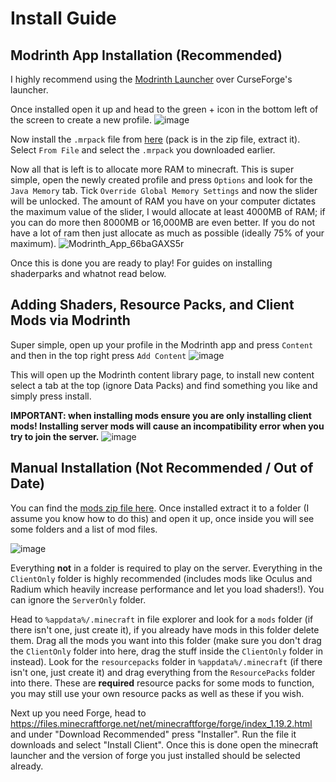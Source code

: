 # Install Guide

## Modrinth App Installation (Recommended)
I highly recommend using the [Modrinth Launcher](https://modrinth.com/app) over CurseForge's launcher.

Once installed open it up and head to the green + icon in the bottom left of the screen to create a new profile.
![image](https://github.com/user-attachments/assets/3c34d275-201b-4a73-b291-8ace62f68591)

Now install the `.mrpack` file from [here](https://drive.google.com/file/d/1_F6ytxsBXMEYt8opi9yTCtrhA8HNHzM1/view?usp=sharing) (pack is in the zip file, extract it).
Select `From File` and select the `.mrpack` you downloaded earlier.

Now all that is left is to allocate more RAM to minecraft. This is super simple, open the newly created profile and press `Options` and look for the `Java Memory` tab. Tick `Override Global Memory Settings` and now the slider will be unlocked. The amount of RAM you have on your computer dictates the maximum value of the slider, I would allocate at least 4000MB of RAM; if you can do more then 8000MB or 16,000MB are even better. If you do not have a lot of ram then just allocate as much as possible (ideally 75% of your maximum). 
![Modrinth_App_66baGAXS5r](https://github.com/user-attachments/assets/799de9f3-fae4-4315-b16c-5b899b783304)


Once this is done you are ready to play! For guides on installing shaderparks and whatnot read below.

## Adding Shaders, Resource Packs, and Client Mods via Modrinth
Super simple, open up your profile in the Modrinth app and press `Content` and then in the top right press `Add Content`
![image](https://github.com/user-attachments/assets/20a5acd3-d321-490e-8a9e-263e2acb904e)

This will open up the Modrinth content library page, to install new content select a tab at the top (ignore Data Packs) and find something you like and simply press install. 

**IMPORTANT: when installing mods ensure you are only installing client mods! Installing server mods will cause an incompatibility error when you try to join the server.**
![image](https://github.com/user-attachments/assets/fea81f75-2040-451f-89db-e6f5f6912cfa)


## Manual Installation **(Not Recommended / Out of Date)**
You can find the [mods zip file here](https://drive.google.com/file/d/1438XIgYfNuml4bbD1KMyeVwgH_macWKT/view?usp=sharing). Once installed extract it to a folder (I assume you know how to do this) and open it up, once inside you will see some folders and a list of mod files.

![image](https://github.com/user-attachments/assets/d2d0a4e7-2c67-4734-a2c8-4eaf2a8e38f8)

Everything **not** in a folder is required to play on the server. Everything in the `ClientOnly` folder is highly recommended (includes mods like Oculus and Radium which heavily increase performance and let you load shaders!). You can ignore the `ServerOnly` folder.

Head to `%appdata%/.minecraft` in file explorer and look for a `mods` folder (if there isn't one, just create it), if you already have mods in this folder delete them. Drag all the mods you want into this folder (make sure you don't drag the `ClientOnly` folder into here, drag the stuff inside the `ClientOnly` folder in instead).
Look for the `resourcepacks` folder in `%appdata%/.minecraft` (if there isn't one, just create it) and drag everything from the `ResourcePacks` folder into there. These are **required** resource packs for some mods to function, you may still use your own resource packs as well as these if you wish.

Next up you need Forge, head to https://files.minecraftforge.net/net/minecraftforge/forge/index_1.19.2.html and under "Download Recommended" press "Installer". Run the file it downloads and select "Install Client". Once this is done open the minecraft launcher and the version of forge you just installed should be selected already.


